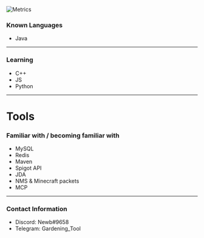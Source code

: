 ![Metrics](https://metrics.lecoq.io/GardeningTool?template=classic&isocalendar=1&stars=1&introduction=1&languages=1&isocalendar.duration=half-year&languages.colors=github&languages.threshold=0%25&introduction.title=true&stars.limit=3&config.timezone=America%2FChicago)

### Known Languages
-  Java
--------------------------
### Learning
- C++
- JS
- Python
--------------------------
# Tools
### Familiar with / becoming familiar with
- MySQL
- Redis
- Maven
- Spigot API
- JDA
- NMS & Minecraft packets
- MCP
--------------------------
### Contact Information

 - Discord: Newb#9658
 - Telegram: Gardening_Tool
